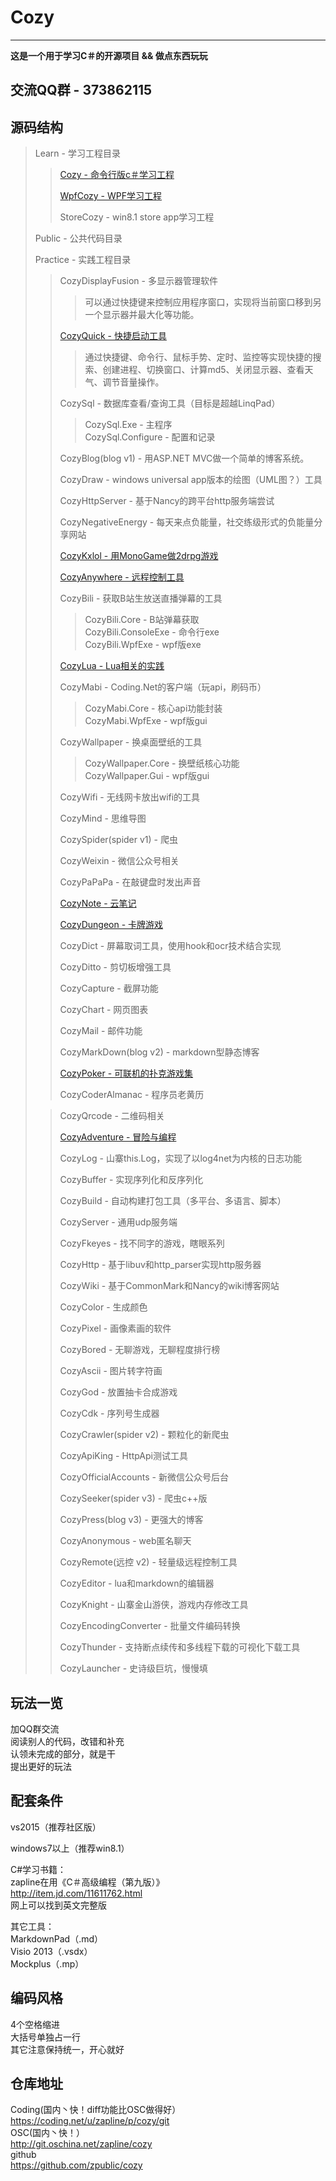 Cozy
========
--------------------------------

<b>这是一个用于学习C＃的开源项目 && 做点东西玩玩</b>

交流QQ群 - 373862115
--------------------------------


源码结构
--------------------------------
> Learn - 学习工程目录  
> 
>> [Cozy - 命令行版c＃学习工程](doc/LearnCozy.md)
>>
>> [WpfCozy - WPF学习工程](doc/LearnWpfCozy.md)
>>
>> StoreCozy - win8.1 store app学习工程  
>
>
> Public - 公共代码目录  
>
>
> Practice - 实践工程目录  
> 
>> CozyDisplayFusion - 多显示器管理软件  
>>> 可以通过快捷键来控制应用程序窗口，实现将当前窗口移到另一个显示器并最大化等功能。  
>>
>> [CozyQuick - 快捷启动工具](doc/CozyQuick.md)
>>> 通过快捷键、命令行、鼠标手势、定时、监控等实现快捷的搜索、创建进程、切换窗口、计算md5、关闭显示器、查看天气、调节音量操作。  
>>
>> CozySql - 数据库查看/查询工具（目标是超越LinqPad）  
>>> CozySql.Exe - 主程序  
>>> CozySql.Configure - 配置和记录  
>>
>> CozyBlog(blog v1) - 用ASP.NET MVC做一个简单的博客系统。  
>>
>> CozyDraw - windows universal app版本的绘图（UML图？）工具  
>>
>> CozyHttpServer - 基于Nancy的跨平台http服务端尝试  
>>
>> CozyNegativeEnergy - 每天来点负能量，社交练级形式的负能量分享网站  
>>
>> [CozyKxlol - 用MonoGame做2drpg游戏](doc/CozyKxlol.md)
>>
>> [CozyAnywhere - 远程控制工具](doc/CozyAnywhere.md)  
>>
>> CozyBili - 获取B站生放送直播弹幕的工具  
>>> CozyBili.Core - B站弹幕获取  
>>> CozyBili.ConsoleExe - 命令行exe  
>>> CozyBili.WpfExe - wpf版exe  
>>
>> [CozyLua - Lua相关的实践](doc/CozyLua.md)
>>
>> CozyMabi - Coding.Net的客户端（玩api，刷码币）  
>>> CozyMabi.Core - 核心api功能封装  
>>> CozyMabi.WpfExe - wpf版gui  
>>
>> CozyWallpaper - 换桌面壁纸的工具  
>>> CozyWallpaper.Core - 换壁纸核心功能  
>>> CozyWallpaper.Gui - wpf版gui  
>>
>> CozyWifi - 无线网卡放出wifi的工具  
>>
>> CozyMind - 思维导图  
>>
>> CozySpider(spider v1) - 爬虫  
>>
>> CozyWeixin - 微信公众号相关  
>>
>> CozyPaPaPa - 在敲键盘时发出声音  
>>
>> [CozyNote - 云笔记](doc/CozyNote.md)  
>>
>> [CozyDungeon - 卡牌游戏](doc/CozyDungeon.md)  
>>
>> CozyDict - 屏幕取词工具，使用hook和ocr技术结合实现  
>>
>> CozyDitto - 剪切板增强工具  
>>
>> CozyCapture - 截屏功能  
>>
>> CozyChart - 网页图表  
>>
>> CozyMail - 邮件功能  
>>
>> CozyMarkDown(blog v2) - markdown型静态博客  
>>
>> [CozyPoker - 可联机的扑克游戏集](doc/CozyPoker.md)  
>>
>> CozyCoderAlmanac - 程序员老黄历  
>
>> CozyQrcode - 二维码相关
>>
>> [CozyAdventure - 冒险与编程](doc/CozyAdventure.md)
>>
>> CozyLog - 山寨this.Log，实现了以log4net为内核的日志功能  
>>
>> CozyBuffer - 实现序列化和反序列化  
>>
>> CozyBuild -  自动构建打包工具（多平台、多语言、脚本）  
>>
>> CozyServer - 通用udp服务端  
>>
>> CozyFkeyes - 找不同字的游戏，瞎眼系列
>>
>> CozyHttp - 基于libuv和http_parser实现http服务器  
>>
>> CozyWiki - 基于CommonMark和Nancy的wiki博客网站  
>>
>> CozyColor - 生成颜色
>>
>> CozyPixel - 画像素画的软件
>>
>> CozyBored - 无聊游戏，无聊程度排行榜  
>>
>> CozyAscii - 图片转字符画  
>>
>> CozyGod - 放置抽卡合成游戏  
>>
>> CozyCdk - 序列号生成器  
>>
>> CozyCrawler(spider v2) - 颗粒化的新爬虫  
>>
>> CozyApiKing - HttpApi测试工具  
>>
>> CozyOfficialAccounts - 新微信公众号后台  
>>
>> CozySeeker(spider v3) - 爬虫c++版  
>>
>> CozyPress(blog v3) - 更强大的博客  
>>
>> CozyAnonymous - web匿名聊天  
>>
>> CozyRemote(远控 v2) - 轻量级远程控制工具  
>>
>> CozyEditor - lua和markdown的编辑器  
>>
>> CozyKnight - 山寨金山游侠，游戏内存修改工具  
>>
>> CozyEncodingConverter - 批量文件编码转换  
>>
>> CozyThunder - 支持断点续传和多线程下载的可视化下载工具  
>>
>> CozyLauncher - 史诗级巨坑，慢慢填  
>>

玩法一览
--------------------------------
加QQ群交流  
阅读别人的代码，改错和补充  
认领未完成的部分，就是干  
提出更好的玩法  


配套条件
--------------------------------
vs2015（推荐社区版）  
  
windows7以上（推荐win8.1）  

C#学习书籍：  
zapline在用《C＃高级编程（第九版）》  
<http://item.jd.com/11611762.html>  
网上可以找到英文完整版  

其它工具：  
MarkdownPad（.md）  
Visio 2013（.vsdx）  
Mockplus（.mp）  


编码风格
--------------------------------
4个空格缩进  
大括号单独占一行  
其它注意保持统一，开心就好  

仓库地址
--------------------------------
Coding(国内丶快！diff功能比OSC做得好）  
<https://coding.net/u/zapline/p/cozy/git>  
OSC(国内丶快！）  
<http://git.oschina.net/zapline/cozy>  
github  
<https://github.com/zpublic/cozy>  
